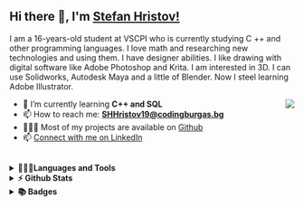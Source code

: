 ## Hi there 👋, I'm [Stefan Hristov!](https://github.com/SHHristov19/)

I am a 16-years-old student at VSCPI who is currently studying C ++ and other programming languages. I love math and researching new technologies and using them. I have designer abilities. I like drawing with digital software like Adobe Photoshop and Krita. I am interested in 3D. I can use Solidworks, Autodesk Maya and a little of Blender. Now I steel learning Adobe Illustrator. 

<p><img align="right" src="https://github-readme-stats.vercel.app/api?username=shhristov19&theme=algolia&show_icons=true&locale=en"></p>

- 🌱 I’m currently learning <b>C++ and SQL</b>
- 📫 How to reach me: **SHHristov19@codingburgas.bg**
- 👨🏻‍💻 Most of my projects are available on [Github](https://github.com/SHHristov19?tab=repositories)
- 📫 [Connect with me on LinkedIn](https://www.linkedin.com/in/stefan-hristov-768034230/)

<br> 

<details>	
  <summary><b>👨🏻‍💻Languages and Tools</b></summary>
<p>
<img src="https://img.shields.io/badge/C%2B%2B-00599C?style=for-the-badge&logo=c%2B%2B&logoColor=white">
<img src="https://img.shields.io/badge/CSS3-1572B6?style=for-the-badge&logo=css3&logoColor=white">
<img src="https://img.shields.io/badge/HTML5-E34F26?style=for-the-badge&logo=html5&logoColor=white">
<img src="https://img.shields.io/badge/JavaScript-323330?style=for-the-badge&logo=javascript&logoColor=F7DF1E">
<img src="https://img.shields.io/badge/Python-FFD43B?style=for-the-badge&logo=python&logoColor=blue">
<img src="https://img.shields.io/badge/Microsoft_Excel-217346?style=for-the-badge&logo=microsoft-excel&logoColor=white">
<img src="https://img.shields.io/badge/Microsoft_PowerPoint-B7472A?style=for-the-badge&logo=microsoft-powerpoint&logoColor=white">
<img src="https://img.shields.io/badge/Microsoft_Word-2B579A?style=for-the-badge&logo=microsoft-word&logoColor=white">
<img src="https://img.shields.io/badge/Visual_Studio-5C2D91?style=for-the-badge&logo=visual%20studio&logoColor=white">
<img src="https://img.shields.io/badge/Visual_Studio_Code-0078D4?style=for-the-badge&logo=visual%20studio%20code&logoColor=white">
<img src="https://img.shields.io/badge/PyCharm-000000.svg?&style=for-the-badge&logo=PyCharm&logoColor=white">
<img src="https://img.shields.io/badge/Microsoft_Teams-6264A7?style=for-the-badge&logo=microsoft-teams&logoColor=white">
<img src="https://img.shields.io/badge/GitHub-100000?style=for-the-badge&logo=github&logoColor=white">
<img src="https://img.shields.io/badge/Adobe%20Photoshop-31A8FF?style=for-the-badge&logo=Adobe%20Photoshop&logoColor=black">
<img src="https://img.shields.io/badge/Adobe%20Illustrator-FF9A00?style=for-the-badge&logo=adobe%20illustrator&logoColor=white">
<img src="https://img.shields.io/badge/blender-%23F5792A.svg?style=for-the-badge&logo=blender&logoColor=white">
<img src="https://img.shields.io/badge/Figma-F24E1E?style=for-the-badge&logo=figma&logoColor=white">
<img src="https://img.shields.io/badge/Krita-203759?style=for-the-badge&logo=krita&logoColor=EEF37B">
<img src="https://img.shields.io/badge/Microsoft%20SQL%20Server-CC2927?style=for-the-badge&logo=microsoft%20sql%20server&logoColor=white">
  </p>
  </details>
  
<details>	
  <summary><b>⚡ Github Stats</b></summary>

![Stat1](https://github-readme-streak-stats.herokuapp.com/?user=shhristov19)
![Stat2](https://github-readme-stats.vercel.app/api/top-langs/?username=shhristov19)
![Stat3](https://github-profile-summary-cards.vercel.app/api/cards/profile-details?username=shhristov19&theme=vue)
![Stat4](https://github-profile-trophy.vercel.app/?username=shhristov19)
![Stat5](https://activity-graph.herokuapp.com/graph?username=shhristov19&theme=minimal)
</details>

<details>	
  <summary><b>📚 Badges</b></summary>

[![Adobe Certified Associate in Visual Design Using Adobe Photoshop](https://images.credly.com/size/110x110/images/2c8b79bf-337f-4356-b777-090d9060e089/Photoshop_Badge.png)](https://www.credly.com/badges/f1c40a45-6444-400a-a6af-49905d3c2140 "Adobe Photoshop")
[![MTA: Introduction to Programming Using HTML and CSS - Certified 2021](https://images.credly.com/size/110x110/images/241488f4-9110-41aa-804e-51a8f8ba430d/MTA-Introduction_to_Programming_Using_HTML_and_CSS-600x600.png)](https://www.credly.com/badges/4d7475f3-6f90-40c1-b503-dbac3ec44651 "MTA: Introduction to Programming Using HTML and CSS - Certified 2021")
[![MTA: Introduction to Programming Using JavaScript - Certified 2021](https://images.credly.com/size/110x110/images/16840ea3-5c9a-4599-853e-7e15bac7748e/MTA-Introduction_to_Programming_Using_JavaScript-600x600.png)](https://www.credly.com/badges/c00766c1-6e02-4687-b1ab-a7f5d9714ced "MTA: Introduction to Programming Using JavaScript - Certified 2021")
[![Microsoft Excel (Office 2016)](https://images.credly.com/size/110x110/images/d0790dc7-5127-4262-a492-1b60030b0114/MOS_Excel.png)](https://www.credly.com/badges/036d5d5f-54cc-46de-8f18-d4586c5ba0ce "Microsoft Excel (Office 2016)")
[![Microsoft Word (Office 2016)](https://images.credly.com/size/110x110/images/fd092703-61db-4e9f-9c7c-2211d44ca87d/MOS_Word.png)](https://www.credly.com/badges/30095164-b430-4956-a2bb-2ce0f0b2cc46 "Microsoft Word (Office 2016)")
 </details>
